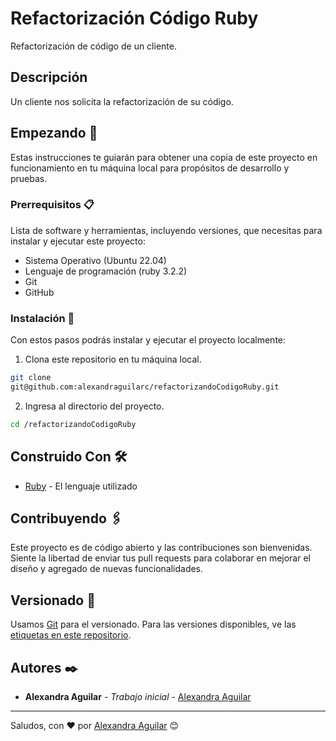 # Refactorización Código Ruby

Refactorización de código de un cliente.

## Descripción

Un cliente nos solicita la refactorización de su código.

## Empezando 🚀

Estas instrucciones te guiarán para obtener una copia de este proyecto en funcionamiento en tu máquina local para propósitos de desarrollo y pruebas.

### Prerrequisitos 📋

Lista de software y herramientas, incluyendo versiones, que necesitas para instalar y ejecutar este proyecto:

- Sistema Operativo (Ubuntu 22.04)
- Lenguaje de programación (ruby 3.2.2)
- Git
- GitHub

### Instalación 🔧

Con estos pasos podrás instalar y ejecutar el proyecto localmente:

1. Clona este repositorio en tu máquina local.

```bash
git clone
git@github.com:alexandraguilarc/refactorizandoCodigoRuby.git
```

2. Ingresa al directorio del proyecto.

```bash
cd /refactorizandoCodigoRuby
```


## Construido Con 🛠️

- [Ruby](https://www.ruby-lang.org/es/) - El lenguaje utilizado

## Contribuyendo 🖇️

Este proyecto es de código abierto y las contribuciones son bienvenidas. Siente la libertad de enviar tus pull requests para colaborar en mejorar el diseño y agregado de nuevas funcionalidades.

## Versionado 📌

Usamos [Git](https://git-scm.com) para el versionado. Para las versiones disponibles, ve las [etiquetas en este repositorio](git@github.com:alexandraguilarc/refactorizandoCodigoRuby.git).

## Autores ✒️

- **Alexandra Aguilar** - _Trabajo inicial_ - [Alexandra Aguilar](https://github.com/alexandraguilarc)


---

Saludos, con ❤️ por [Alexandra Aguilar](https://github.com/alexandraguilarc) 😊
